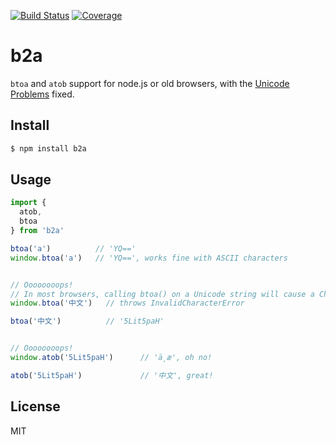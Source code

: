 [![Build Status](https://travis-ci.org/kaelzhang/b2a.svg?branch=master)](https://travis-ci.org/kaelzhang/b2a)
[![Coverage](https://codecov.io/gh/kaelzhang/b2a/branch/master/graph/badge.svg)](https://codecov.io/gh/kaelzhang/b2a)
<!-- optional appveyor tst
[![Windows Build Status](https://ci.appveyor.com/api/projects/status/github/kaelzhang/b2a?branch=master&svg=true)](https://ci.appveyor.com/project/kaelzhang/b2a)
-->
<!-- optional npm version
[![NPM version](https://badge.fury.io/js/b2a.svg)](http://badge.fury.io/js/b2a)
-->
<!-- optional npm downloads
[![npm module downloads per month](http://img.shields.io/npm/dm/b2a.svg)](https://www.npmjs.org/package/b2a)
-->
<!-- optional dependency status
[![Dependency Status](https://david-dm.org/kaelzhang/b2a.svg)](https://david-dm.org/kaelzhang/b2a)
-->

# b2a

`btoa` and `atob` support for node.js or old browsers, with the [Unicode Problems](https://developer.mozilla.org/en-US/docs/Web/API/WindowBase64/Base64_encoding_and_decoding#The_.22Unicode_Problem.22) fixed.

## Install

```sh
$ npm install b2a
```

## Usage

```js
import {
  atob,
  btoa
} from 'b2a'

btoa('a')          // 'YQ=='
window.btoa('a')   // 'YQ==', works fine with ASCII characters


// Oooooooops!
// In most browsers, calling btoa() on a Unicode string will cause a Character Out Of Range exception.
window.btoa('中文')   // throws InvalidCharacterError

btoa('中文')          // '5Lit5paH'


// Oooooooops!
window.atob('5Lit5paH')      // 'ä¸­æ', oh no!

atob('5Lit5paH')             // '中文', great!
```

## License

MIT
